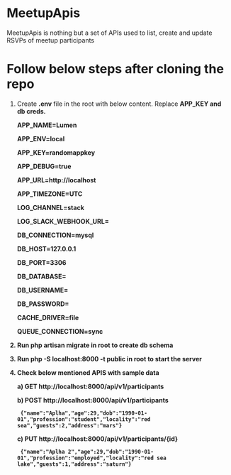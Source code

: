 # MeetupApis
MeetupApis is nothing but a set of APIs used to list, create and update RSVPs of meetup participants

# Follow below steps after cloning the repo
1. Create <b>.env</b> file in the root with below content. Replace <b>APP_KEY and db creds.

    APP_NAME=Lumen
    
    APP_ENV=local
    
    APP_KEY=randomappkey
    
    APP_DEBUG=true
    
    APP_URL=http://localhost
    
    APP_TIMEZONE=UTC

    LOG_CHANNEL=stack
    
    LOG_SLACK_WEBHOOK_URL=

    DB_CONNECTION=mysql
    
    <b>DB_HOST=127.0.0.1</b>
    
    <b>DB_PORT=3306</b>
    
    <b>DB_DATABASE=</b>
    
    <b>DB_USERNAME=</b>
    
    <b>DB_PASSWORD=</b>

    CACHE_DRIVER=file
    
    QUEUE_CONNECTION=sync


2. Run <b>php artisan migrate</b> in root to create db schema

3. Run <b>php -S localhost:8000 -t public</b> in root to start the server

3. Check below mentioned APIS with sample data
    
    a) GET http://localhost:8000/api/v1/participants
    
    b) POST http://localhost:8000/api/v1/participants
    
        {"name":"Aplha","age":29,"dob":"1990-01-01","profession":"student","locality":"red sea","guests":2,"address":"mars"}
    
    c) PUT http://localhost:8000/api/v1/participants/{id}
    
        {"name":"Aplha 2","age":29,"dob":"1990-01-01","profession":"employed","locality":"red sea lake","guests":1,"address":"saturn"}
